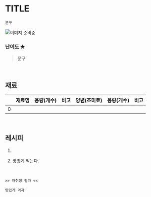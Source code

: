 # TITLE

```
문구
```

![이미지 준비중](<../../_assets/img/이미지 준비중.png>)

### 난이도 ✭
> 문구

<br />

## 재료
||재료명|용량(개수)|비고|양념(조미료)|용량(개수)|비고|
|:-:|:--|:--|:--|:--|:--|:--|
|0|||||||

<br />

## 레시피
1. 

1. 맛잇게 먹는다.

<br />

~~~
>> 자취생 평가 <<

맛있게 먹자
~~~